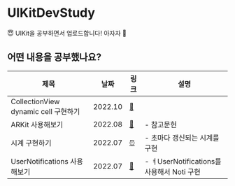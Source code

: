 # UIKitDevStudy
😇 UIKit을 공부하면서 업로드합니다! 아자자 👀

## 어떤 내용을 공부했나요?

|제목|날짜|링크|설명|
|---|---|---|---|
|CollectionView dynamic cell 구현하기|2022.10|[🔖]()||
|ARKit 사용해보기|2022.08|[🤔](https://github.com/deslog/UIKitDevStudy/blob/develop/UIKitDev_New/UIKitDev_New/Screens/VRViewController.swift)|- 참고문헌|
|시계 구현하기|2022.07|[⏰](https://github.com/deslog/UIKitDevStudy/tree/develop/UIKitDevStudy/UIKitDevStudy/Screens/RealTimeClockView)|- 초마다 갱신되는 시계를 구현|
|UserNotifications 사용해보기|2022.07|[📢](https://github.com/deslog/UIKitDevStudy/blob/develop/UIKitDevStudy/UIKitDevStudy/Screens/UserNotifications/UserNotificationsViewController.swift)|- ㅕUserNotifications를 사용해서 Noti 구현|

